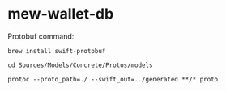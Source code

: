 # mew-wallet-db

Protobuf command:

`brew install swift-protobuf`

`cd Sources/Models/Concrete/Protos/models`

`protoc --proto_path=./ --swift_out=../generated **/*.proto`

